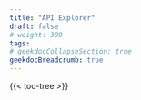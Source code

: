 ```yaml
---
title: "API Explorer"
draft: false
# weight: 300
tags:
# geekdocCollapseSection: true
geekdocBreadcrumb: true
---
```


{{< toc-tree >}}

